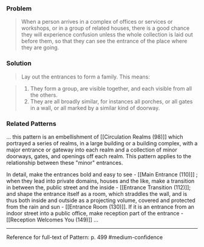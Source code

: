 ### Problem
>When a person arrives in a complex of offices or services or workshops, or in a group of related houses, there is a good chance they will experience confusion unless the whole collection is laid out before them, so that they can see the entrance of the place where they are going.

### Solution
>Lay out the entrances to form a family. This means:

>1. They form a group, are visible together, and each visible from all the others.
>2. They are all broadly similar, for instances all porches, or all gates in a wall, or all marked by a similar kind of doorway.

### Related Patterns
... this pattern is an embellishment of [[Circulation Realms (98)]] which portrayed a series of realms, in a large building or a building complex, with a major entrance or gateway into each realm and a collection of minor doorways, gates, and openings off each realm. This pattern applies to the relationship between these "minor" entrances.

In detail, make the entrances bold and easy to see - [[Main Entrance (110)]] ; when they lead into private domains, houses and the like, make a transition in between the, public street and the inside - [[Entrance Transition (112)]]; and shape the entrance itself as a room, which straddles the wall, and is thus both inside and outside as a projecting volume, covered and protected from the rain and sun - [[Entrance Room (130)]]. If it is an entrance from an indoor street into a public office, make reception part of the entrance - [[Reception Welcomes You (149)]] ...

---
Reference for full-text of Pattern: p. 499 #medium-confidence 